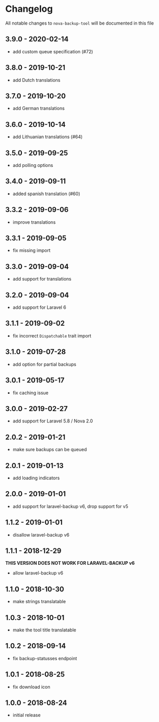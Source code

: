 # Changelog

All notable changes to `nova-backup-tool` will be documented in this file

## 3.9.0 - 2020-02-14

- add custom queue specification (#72)

## 3.8.0 - 2019-10-21

- add Dutch translations

## 3.7.0 - 2019-10-20

- add German translations

## 3.6.0 - 2019-10-14

- add Lithuanian translations (#64)

## 3.5.0 - 2019-09-25

- add polling options

## 3.4.0 - 2019-09-11

- added spanish translation (#60)

## 3.3.2 - 2019-09-06

- improve translations

## 3.3.1 - 2019-09-05

- fix missing import

## 3.3.0 - 2019-09-04

- add support for translations

## 3.2.0 - 2019-09-04

- add support for Laravel 6

## 3.1.1 - 2019-09-02

- fix incorrect `Dispatchable` trait import

## 3.1.0 - 2019-07-28

- add option for partial backups

## 3.0.1 - 2019-05-17

- fix caching issue

## 3.0.0 - 2019-02-27

- add support for Laravel 5.8 / Nova 2.0

## 2.0.2 - 2019-01-21

- make sure backups can be queued

## 2.0.1 - 2019-01-13

- add loading indicators

## 2.0.0 - 2019-01-01

- add support for laravel-backup v6, drop support for v5

## 1.1.2 - 2019-01-01

- disallow laravel-backup v6

## 1.1.1 - 2018-12-29

**THIS VERSION DOES NOT WORK FOR LARAVEL-BACKUP v6**

- allow laravel-backup v6

## 1.1.0 - 2018-10-30

- make strings translatable

## 1.0.3 - 2018-10-01

- make the tool title translatable

## 1.0.2 - 2018-09-14

- fix backup-statusses endpoint

## 1.0.1 - 2018-08-25

- fix download icon

## 1.0.0 - 2018-08-24

- initial release
